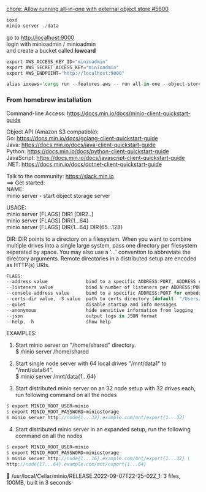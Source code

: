 
[chore: Allow running all-in-one with external object store #5600](https://github.com/influxdata/influxdb_iox/pull/5600)

```rust
ioxd
minio server ./data
```

go to [http://localhost:9000](http://localhost:9000)      
login with minioadmin / minioadmin    
and create a bucket called **lowcard**

```rust
export AWS_ACCESS_KEY_ID="minioadmin"
export AWS_SECRET_ACCESS_KEY="minioadmin"
export AWS_ENDPOINT="http://localhost:9000"
```

```rust
alias ioxaws='cargo run --features aws -- run all-in-one --object-store s3 --aws-endpoint http://localhost:9000 --bucket lowcard --aws-allow-http --log-filter debug,compactor=error'
```

### From homebrew installation

Command-line Access: https://docs.min.io/docs/minio-client-quickstart-guide

Object API (Amazon S3 compatible):  
Go:         https://docs.min.io/docs/golang-client-quickstart-guide  
Java:       https://docs.min.io/docs/java-client-quickstart-guide  
Python:     https://docs.min.io/docs/python-client-quickstart-guide  
JavaScript: https://docs.min.io/docs/javascript-client-quickstart-guide  
.NET:       https://docs.min.io/docs/dotnet-client-quickstart-guide

Talk to the community: https://slack.min.io  
==> Get started:  
NAME:  
minio server - start object storage server  

USAGE:  
minio server [FLAGS] DIR1 [DIR2..]  
minio server [FLAGS] DIR{1...64}  
minio server [FLAGS] DIR{1...64} DIR{65...128}  

DIR:
DIR points to a directory on a filesystem. When you want to combine
multiple drives into a single large system, pass one directory per
filesystem separated by space. You may also use a '...' convention
to abbreviate the directory arguments. Remote directories in a
distributed setup are encoded as HTTP(s) URIs.

```rust
FLAGS:
--address value              bind to a specific ADDRESS:PORT, ADDRESS can be an IP or hostname (default: ":9000") [$MINIO_ADDRESS]
--listeners value            bind N number of listeners per ADDRESS:PORT (default: 1) [$MINIO_LISTENERS]
--console-address value      bind to a specific ADDRESS:PORT for embedded Console UI, ADDRESS can be an IP or hostname [$MINIO_CONSOLE_ADDRESS]
--certs-dir value, -S value  path to certs directory (default: "/Users/ma/.minio/certs")
--quiet                      disable startup and info messages
--anonymous                  hide sensitive information from logging
--json                       output logs in JSON format
--help, -h                   show help
```

EXAMPLES:  
1. Start minio server on "/home/shared" directory.  
$ minio server /home/shared

2. Start single node server with 64 local drives "/mnt/data1" to "/mnt/data64".    
$ minio server /mnt/data{1...64}

3. Start distributed minio server on an 32 node setup with 32 drives each, run following command on all the nodes 
```rust
$ export MINIO_ROOT_USER=minio  
$ export MINIO_ROOT_PASSWORD=miniostorage  
$ minio server http://node{1...32}.example.com/mnt/export{1...32}  
```

4. Start distributed minio server in an expanded setup, run the following command on all the nodes
```rust
$ export MINIO_ROOT_USER=minio
$ export MINIO_ROOT_PASSWORD=miniostorage
$ minio server http://node{1...16}.example.com/mnt/export{1...32} \
http://node{17...64}.example.com/mnt/export{1...64}
```

🍺  /usr/local/Cellar/minio/RELEASE.2022-09-07T22-25-02Z_1: 3 files, 100MB, built in 3 seconds


